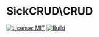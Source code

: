 # SickCRUD\CRUD

[![License: MIT](https://img.shields.io/badge/License-MIT-green.svg?style=flat-square)](https://opensource.org/licenses/MIT)
[![Build](https://img.shields.io/travis/SickCRUD/CRUD/master.svg?style=flat-square)](https://travis-ci.org/SickCRUD/CRUD)
